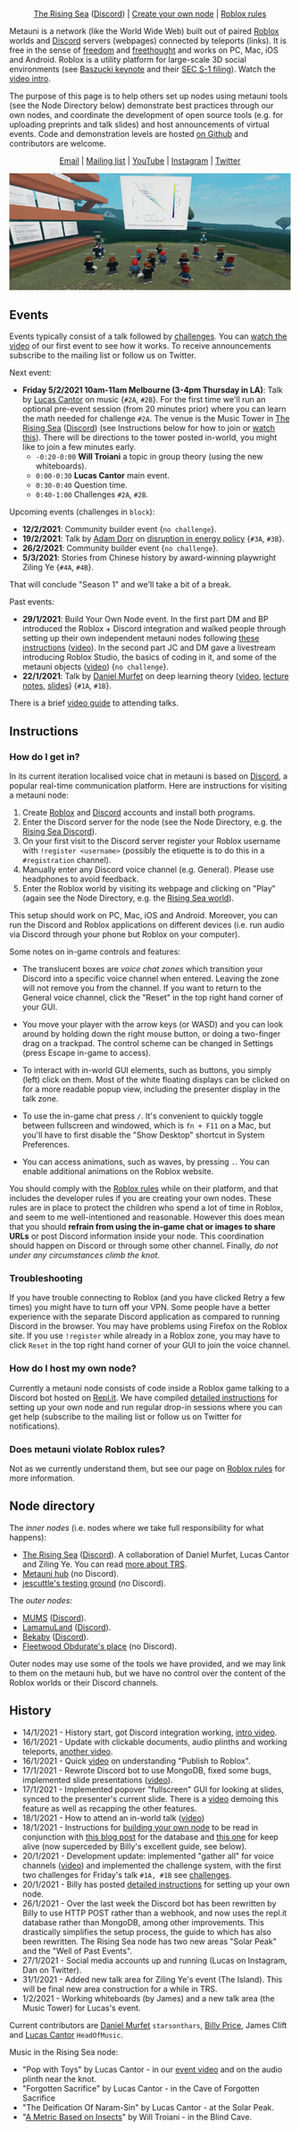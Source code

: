 <p align="center">
  <a href="https://www.roblox.com/games/6224932973/The-Rising-Sea">The Rising Sea</a> (<a href="https://discord.gg/9yBaAxPSK8">Discord</a>) |
  <a href="http://metauni.org/posts/make-your-own/make-your-own">Create your own node</a> |
  <a href="https://metauni.org/posts/rules/rules">Roblox rules</a>
</p>

Metauni is a network (like the World Wide Web) built out of paired [Roblox](https://www.roblox.com/) worlds and [Discord](https://www.discord.com) servers (webpages) connected by teleports (links). It is free in the sense of [freedom](https://en.wikipedia.org/wiki/Free_University_of_Berlin) and [freethought](https://en.wikipedia.org/wiki/Free_thought) and works on PC, Mac, iOS and Android. Roblox is a utility platform for large-scale 3D social environments (see [Baszucki keynote](https://www.youtube.com/watch?v=G00GlCJc0mU) and their [SEC S-1 filing](https://www.sec.gov/Archives/edgar/data/1315098/000119312520298230/d87104ds1.htm)). Watch the [video intro](https://youtu.be/66MzfGqJFcA).

The purpose of this page is to help others set up nodes using metauni tools (see the Node Directory below) demonstrate best practices through our own nodes, and coordinate the development of open source tools (e.g. for uploading preprints and talk slides) and host announcements of virtual events. Code and demonstration levels are hosted [on Github](https://github.com/metauni/metauni-dev) and contributors are welcome. 

<p align="center">
  <a href="mailto:admin@metauni.org">Email</a> |
  <a href="http://tinyletter.com/adminmetauni">Mailing list</a> |
  <a href="https://www.youtube.com/playlist?list=PLKnx70LRf21eZQ7ZfEU5SibsJrAFvJU41">YouTube</a> |
  <a href="https://instagram.com/metauni">Instagram</a> |
  <a href="https://twitter.com/_metauni">Twitter</a>
</p>

<p align="center">
  <img src="talk1banner_sml.png">
</p>

## Events

Events typically consist of a talk followed by [challenges](http://metauni.org/posts/challenges/challenges). You can [watch the video](https://youtu.be/xNqGxgiP0Cc) of our first event to see how it works. To receive announcements subscribe to the mailing list or follow us on Twitter.

Next event:

* **Friday 5/2/2021 10am-11am Melbourne (3-4pm Thursday in LA)**: Talk by [Lucas Cantor](https://www.lucascantormusic.com/) on music {`#2A`, `#2B`}. For the first time we'll run an optional pre-event session (from 20 minutes prior) where you can learn the math needed for challenge `#2A`. The venue is the Music Tower in [The Rising Sea](https://www.roblox.com/games/6224932973/The-Rising-Sea) ([Discord](https://discord.gg/9yBaAxPSK8)) (see Instructions below for how to join or [watch this](https://youtu.be/66MzfGqJFcA)). There will be directions to the tower posted in-world, you might like to join a few minutes early.
    - `-0:20-0:00` **Will Troiani** a topic in group theory (using the new whiteboards).
    - `0:00-0:30` **Lucas Cantor** main event.
    - `0:30-0:40` Question time.
    - `0:40-1:00` Challenges `#2A`, `#2B`.

Upcoming events (challenges in `block`):

* **12/2/2021**: Community builder event {`no challenge`}.
* **19/2/2021**: Talk by [Adam Dorr](http://www.adamdorr.com/about/) on [disruption in energy policy](https://www.rethinkx.com/energy) {`#3A`, `#3B`}.
* **26/2/2021**: Community builder event {`no challenge`}.
* **5/3/2021**: Stories from Chinese history by award-winning playwright Ziling Ye {`#4A`, `#4B`}.

That will conclude "Season 1" and we'll take a bit of a break.

Past events:

* **29/1/2021**: Build Your Own Node event. In the first part DM and BP introduced the Roblox + Discord integration and walked people through setting up their own independent metauni nodes following [these instructions](http://metauni.org/posts/make-your-own/make-your-own) ([video](https://youtu.be/TDmMeR6O350)). In the second part JC and DM gave a livestream introducing Roblox Studio, the basics of coding in it, and some of the metauni objects ([video](https://youtu.be/W0SIAygiITs)) {`no challenge`}.
* **22/1/2021**: Talk by [Daniel Murfet](http://www.therisingsea.org) on deep learning theory ([video](https://youtu.be/xNqGxgiP0Cc), [lecture notes](https://www.dropbox.com/s/tc3mmw69lkqprta/DLT%20Lecture%201.pdf?dl=0), [slides](https://www.dropbox.com/s/g3yqxuy7pbvcv17/DLT1talk.pdf?dl=0)) {`#1A`, `#1B`}.

There is a brief [video guide](https://youtu.be/mA1X-aP-jBU) to attending talks.

## Instructions

### How do I get in?

In its current iteration localised voice chat in metauni is based on [Discord](https://www.discord.com), a popular real-time communication platform. Here are instructions for visiting a metauni node:

1. Create [Roblox](https://www.roblox.com/) and [Discord](https://www.discord.com) accounts and install both programs.
2. Enter the Discord server for the node (see the Node Directory, e.g. the [Rising Sea Discord](https://discord.gg/9yBaAxPSK8)).
3. On your first visit to the Discord server register your Roblox username with `!register <username>` (possibly the etiquette is to do this in a `#registration` channel).
4. Manually enter any Discord voice channel (e.g. General). Please use headphones to avoid feedback.
5. Enter the Roblox world by visiting its webpage and clicking on "Play" (again see the Node Directory, e.g. the [Rising Sea world](https://www.roblox.com/games/6224932973/The-Rising-Sea)).

This setup should work on PC, Mac, iOS and Android. Moreover, you can run the Discord and Roblox applications on different devices (i.e. run audio via Discord through your phone but Roblox on your computer).

Some notes on in-game controls and features:

* The translucent boxes are *voice chat zones* which transition your Discord into a specific voice channel when entered. Leaving the zone will not remove you from the channel. If you want to return to the General voice channel, click the "Reset" in the top right hand corner of your GUI.

* You move your player with the arrow keys (or WASD) and you can look around by holding down the right mouse button, or doing a two-finger drag on a trackpad. The control scheme can be changed in Settings (press Escape in-game to access).

* To interact with in-world GUI elements, such as buttons, you simply (left) click on them. Most of the white floating displays can be clicked on for a more readable popup view, including the presenter display in the talk zone.

* To use the in-game chat press `/`. It's convenient to quickly toggle between fullscreen and windowed, which is `fn + F11` on a Mac, but you'll have to first disable the "Show Desktop" shortcut in System Preferences.

* You can access animations, such as waves, by pressing `.`. You can enable additional animations on the Roblox website.

You should comply with the [Roblox rules](http://metauni.org/posts/rules/rules) while on their platform, and that includes the developer rules if you are creating your own nodes. These rules are in place to protect the children who spend a lot of time in Roblox, and seem to me well-intentioned and reasonable. However this does mean that you should **refrain from using the in-game chat or images to share URLs** or post Discord information inside your node. This coordination should happen on Discord or through some other channel. Finally, *do not under any circumstances climb the knot*.

### Troubleshooting

If you have trouble connecting to Roblox (and you have clicked Retry a few times) you might have to turn off your VPN. Some people have a better experience with the separate Discord application as compared to running Discord in the browser. You may have problems using Firefox on the Roblox site. If you use `!register` while already in a Roblox zone, you may have to click `Reset` in the top right hand corner of your GUI to join the voice channel.

### How do I host my own node?

Currently a metauni node consists of code inside a Roblox game talking to a Discord bot hosted on [Repl.it](https://repl.it/). We have compiled [detailed instructions](http://metauni.org/posts/make-your-own/make-your-own) for setting up your own node and run regular drop-in sessions where you can get help (subscribe to the mailing list or follow us on Twitter for notifications).

### Does metauni violate Roblox rules?

Not as we currently understand them, but see our page on [Roblox rules](http://metauni.org/posts/rules/rules) for more information.

## Node directory

The _inner nodes_ (i.e. nodes where we take full responsibility for what happens):

* [The Rising Sea](https://www.roblox.com/games/6224932973/The-Rising-Sea) ([Discord](https://discord.gg/9yBaAxPSK8)). A collaboration of Daniel Murfet, Lucas Cantor and Ziling Ye. You can read [more about TRS](http://metauni.org/posts/trs/trs).
* [Metauni hub](https://www.roblox.com/games/6233302798/Metauni-Hub) (no Discord).
* [jescuttle's testing ground](https://www.roblox.com/games/6306405136/jescuttles-testing-ground) (no Discord).
    
The _outer nodes_:

* [MUMS](https://www.roblox.com/games/6313764558/The-M-U-M-S-Room) ([Discord](https://discord.gg/x9UWUsw)).
* [LamamuLand](https://www.roblox.com/games/6313737040/Lamamu-Land) ([Discord](https://discord.gg/8mypEUk9)).
* [Bekaby](https://www.roblox.com/games/6313735851/Beks-Game) ([Discord](https://discord.gg/N4x6m2zG)).
* [Fleetwood Obdurate's place](https://www.roblox.com/games/6275923116/Fleetwood-Obdurates-Place) (no Discord).

Outer nodes may use some of the tools we have provided, and we may link to them on the metauni hub, but we have no control over the content of the Roblox worlds or their Discord channels.
 
## History

* 14/1/2021 - History start, got Discord integration working, [intro video](https://youtu.be/0K3sCNvFpWE).
* 16/1/2021 - Update with clickable documents, audio plinths and working teleports, [another video](https://youtu.be/CJeuAvoRE9U).
* 16/1/2021 - Quick [video](https://youtu.be/vkaBQw9-OBY) on understanding "Publish to Roblox".
* 17/1/2021 - Rewrote Discord bot to use MongoDB, fixed some bugs, implemented slide presentations ([video](https://youtu.be/9-fyJvrTRzA)).
* 17/1/2021 - Implemented popover "fullscreen" GUI for looking at slides, synced to the presenter's current slide. There is a [video](https://youtu.be/rNtZGYnRHdA) demoing this feature as well as recapping the other features.
* 18/1/2021 - How to attend an in-world talk ([video](https://youtu.be/mA1X-aP-jBU))
* 18/1/2021 - Instructions for [building your own node](https://youtu.be/SEwmyMInqTM) to be read in conjunction with [this blog post](https://towardsdatascience.com/creating-a-discord-bot-from-scratch-and-connecting-to-mongodb-828ad1c7c22e) for the database and [this one](https://repl.it/talk/learn/Hosting-discordpy-bots-with-replit/11008) for keep alive (now superceded by Billy's excellent guide, see below).
* 20/1/2021 - Development update: implemented "gather all" for voice channels ([video](https://youtu.be/GJunGvBGo6Y)) and implemented the challenge system, with the first two challenges for Friday's talk `#1A, #1B` see [challenges](http://metauni.org/posts/challenges/challenges).
* 20/1/2021 - Billy has posted [detailed instructions](http://metauni.org/posts/make-your-own/make-your-own) for setting up your own node.
* 26/1/2021 - Over the last week the Discord bot has been rewritten by Billy to use HTTP POST rather than a webhook, and now uses the repl.it database rather than MongoDB, among other improvements. This drastically simplifies the setup process, the guide to which has also been rewritten. The Rising Sea node has two new areas "Solar Peak" and the "Well of Past Events".
* 27/1/2021 - Social media accounts up and running (Lucas on Instagram, Dan on Twitter).
* 31/1/2021 - Added new talk area for Ziling Ye's event (The Island). This will be final new area construction for a while in TRS.
* 1/2/2021 - Working whiteboards (by James) and a new talk area (the Music Tower) for Lucas's event.

Current contributors are [Daniel Murfet](http://www.therisingsea.org) `starsonthars`, [Billy Price](https://billyprice.me/), James Clift and [Lucas Cantor](https://www.lucascantormusic.com/) `HeadOfMusic`.

Music in the Rising Sea node:

* "Pop with Toys" by Lucas Cantor - in our [event video](https://youtu.be/xNqGxgiP0Cc) and on the audio plinth near the knot.
* "Forgotten Sacrifice" by Lucas Cantor - in the Cave of Forgotten Sacrifice
* "The Deification Of Naram-Sin" by Lucas Cantor - at the Solar Peak.
* "[A Metric Based on Insects](https://obduratefleet.bandcamp.com/album/obdurate)" by Will Troiani - in the Blind Cave.
